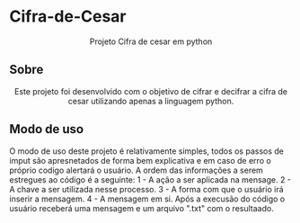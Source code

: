 # Cifra-de-Cesar
  <p align="center">Projeto Cifra de cesar em python</p>

## Sobre
  <p align="center">Este projeto foi desenvolvido com o objetivo de cifrar e decifrar a cifra de cesar utilizando apenas a linguagem python.</p>

## Modo de uso
<p>
  O modo de uso deste projeto é relativamente simples, todos os passos de imput são apresnetados de forma bem explicativa e em caso de erro o próprio codigo alertará o usuário.
  A ordem das informações a serem estregues ao código é a seguinte:
    1 - A ação a ser aplicada na mensage.
    2 - A chave a ser utilizada nesse processo.
    3 - A forma com que o usuário irá inserir a mensagem.
    4 - A mensagem em si.
  Após a execusão do código o usuário receberá uma mensagem e um arquivo ".txt" com o resultaado.
</p>
